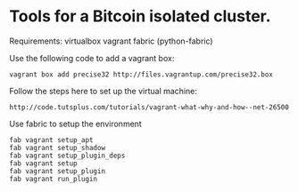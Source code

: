 Tools for a Bitcoin isolated cluster.
====

Requirements:
    virtualbox
    vagrant
    fabric (python-fabric)

Use the following code to add a vagrant box:

    vagrant box add precise32 http://files.vagrantup.com/precise32.box

Follow the steps here to set up the virtual machine:

    http://code.tutsplus.com/tutorials/vagrant-what-why-and-how--net-26500

Use fabric to setup the environment

    fab vagrant setup_apt
    fab vagrant setup_shadow
    fab vagrant setup_plugin_deps    
    fab vagrant setup
    fab vagrant setup_plugin
    fab vagrant run_plugin
